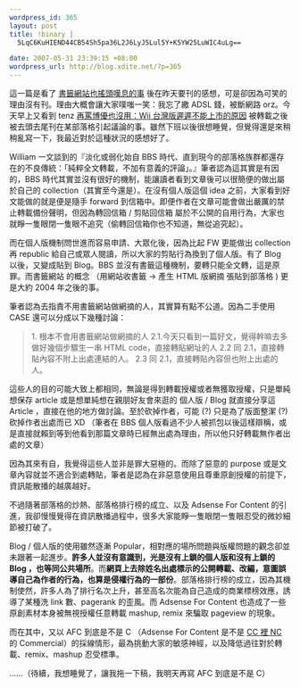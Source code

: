 ```yaml
--- 
wordpress_id: 365
layout: post
title: !binary |
  5LqC6KuHIEND44CB54Sh5pa36L2J6LyJ5Lul5Y+K5YW25LuWIC4uLg==

date: 2007-05-31 23:39:15 +08:00
wordpress_url: http://blog.xdite.net/?p=365
---
```

這一篇是看了 <a href="http://william.cswiz.org/blog/archives/2007-05-28/bookmarking-effect/">書籤網站也搖頭嘆息的事</a> 後在昨天要刊的感想，可是卻因為可笑的理由沒有刊。理由大概會讓大家噗嗤一笑：我忘了繳 ADSL 錢，被斷網路 orz。今天早上又看到 tenz <a href="http://wp.tenz.net/archives/357" rel="bookmark" title="Permanent Link to &quot;再罵博優也沒用：Wii 台灣版遲遲不能上市的原因&quot;">再罵博優也沒用：Wii 台灣版遲遲不能上市的原因</a> 被轉載之後被去頭去尾刊在某部落格引起議論的事。雖然下班以後很想睡覺，但覺得還是來稍稍亂寫一下，我最近對於這種狀況的感想好了。


William 一文談到的『淡化或弱化始自 BBS 時代、直到現今的部落格族群都還存在的不良傳統：「純粹全文轉載，不加有意義的評論」。』筆者認為這其實是有因的，BBS 時代其實並沒有很好的機制，能讓讀者看到文章後可以很簡便的做出屬於自己的 collection（其實至今還是）。在沒有個人版這個 idea 之前，大家看到好文能做的就是便是隨手 forward 到信箱中。即便作者在文章可能會做出嚴厲的禁止轉載備份聲明，但因為轉回信箱 / 剪貼回信箱 屬於不公開的自用行為，大家也就睜一隻眼閉一隻眼不追究（偷轉回信箱你也不知道，無從追究起）。


而在個人版機制問世進而容易申請、大眾化後，因為比起 FW 更能做出 collection 再 republic 給自己或眾人閱讀，所以大家的剪貼行為換到了個人版。有了 Blog 以後，又變成貼到 Blog。BBS 並沒有書籤這種機制，要轉只能全文轉，這是原罪。而書籤網站 的概念 （用網站收書籤 -&gt; 產生 HTML 版網摘 張貼到部落格 ) 更是大約 2004 年之後的事。


筆者認為去指責不用書籤網站做網摘的人，其實算有點不公道。因為二手使用 CASE 還可以分成以下幾種討論：


<blockquote>1. 根本不會用書籤網站做網摘的人
2.1.今天只看到一篇好文，覺得幹嘛去多做好幾個步驟生一串 HTML code，直接轉貼網址的人
2.2 同 2.1，直接轉貼內容不附上出處連結的人。
2.3 同 2.1，直接轉貼內容但也附上出處的人。
</blockquote>

這些人的目的可能大致上都相同，無論是得到轉載授權或者無獲取授權，只是單純想保存 article 或是想單純想在親朋好友會來逛的 個人版 / Blog 就直接分享這 Article ，直接在他的地方做討論。至於砍掉作者，可能 (?) 只是為了版面整潔 (?) 砍掉作者出處而已 XD （筆者在 BBS 個人版看過不少人被抓包以後這樣辯稱，或是直接就賴到等到他看到那篇文章時已經無出處為理由，所以他只好轉載無作者出處的文章）


因為其來有自，我覺得這些人並非是罪大惡極的。而除了惡意的 purpose 或是文章內容就並不適合到處轉貼，筆者是認為在非惡意使用且尊重原創授權的前提下，資訊能散播的越廣越好。


不過隨著部落格的炒熱、部落格排行榜的成立、以及 Adsense For Content 的引進，我卻慢慢覺得在資訊散播過程中，很多大家能睜一隻眼閉一隻眼忍受的微妙細節被打破了。


Blog / 個人版的使用雖然逐漸 Popular，相對應的場所問題與版權問題的觀念卻並未跟著一起進步。<b>許多人並沒有意識到，光是沒有上鎖的個人版和沒有上鎖的 Blog ，也等同公共場所</b>。而<b>網頁上去除姓名出處標示的公開轉載、改編，意圖誤導自己為作者的行為，也算是侵權行為的一部份</b>。部落格排行榜的成立，因為其機制使然，許多人為了排行名次上升，甚至高名次能為自己造成的商業標榜效應，誘導了某種洗 link 數、pagerank 的歪風。而 Adsense For Content 也造成了一些 原創素材本身被無視授權任意轉載 mashup, remix 來騙取 pageview 的現象。


而在其中，又以 AFC 到底是不是 C （Adsense For Content 是不是 <a href="http://creativecommons.org/licenses/by-nc/2.5/tw/">CC 裡 NC</a> 的 Commercial）的採線情形，最為挑動大家的敏感神經，以及降低過往對於轉載、remix、mashup 忍受標準。


......（待續，我想睡覺了，讓我拖一下稿，我明天再寫 AFC 到底是不是 C）
